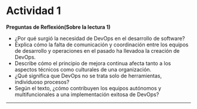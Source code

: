 # Actividad 1

**Preguntas de Reflexión(Sobre la lectura 1)**
- ¿Por qué surgió la necesidad de DevOps en el desarrollo de software?
- Explica cómo la falta de comunicación y coordinación entre los equipos de desarrollo y operaciones en el pasado ha llevadoa la creación de DevOps.
- Describe cómo el principio de mejora continua afecta tanto a los aspectos técnicos como culturales de una organización.
- ¿Qué significa que DevOps no se trata solo de herramientas, individuoso procesos?
- Según el texto, ¿cómo contribuyen los equipos autónomos y multifuncionales a una implementación exitosa de DevOps?

<hr></hr>